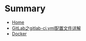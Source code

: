 # Summary

* [Home](README.md)
* [GitLab之gitlab-ci.yml配置文件详解](./pages/gitlab-ci.md)
* [Docker](./pages/docker.md)

